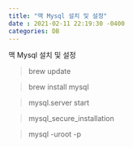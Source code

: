 ```yaml
---
title: "맥 Mysql 설치 및 설정"
date : 2021-02-11 22:19:30 -0400
categories: DB
---
```


맥 Mysql 설치 및 설정

> brew update

> brew install mysql

> mysql.server start

> mysql_secure_installation

> mysql -uroot -p

